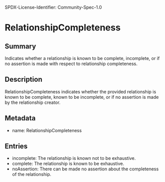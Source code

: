 SPDX-License-Identifier: Community-Spec-1.0

# RelationshipCompleteness

## Summary

Indicates whether a relationship is known to be complete, incomplete, or if no assertion is made with respect to relationship completeness.

## Description
RelationshipCompleteness indicates whether the provided relationship is known to be complete, known to be incomplete, or if no assertion is made by the relationship creator.

## Metadata

- name: RelationshipCompleteness

## Entries

- incomplete: The relationship is known not to be exhaustive.
- complete: The relationship is known to be exhaustive.
- noAssertion: There can be made no assertion about the completeness of the relationship.